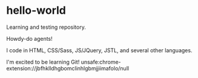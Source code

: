 # hello-world
Learning and testing repository.

Howdy-do agents!

I code in HTML, CSS/Sass, JS/JQuery, JSTL, and several other languages.

I'm excited to be learning Git!
unsafe:chrome-extension://jbfhklldhgbomclinhlgbmjjiimafolo/null
